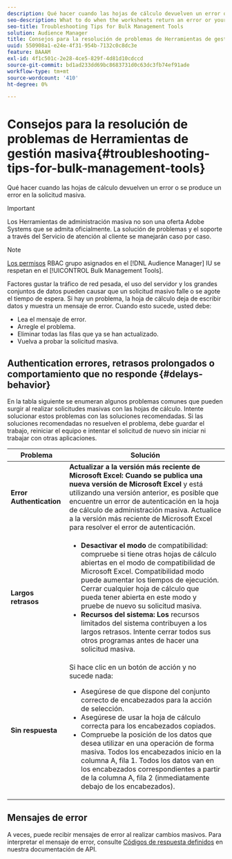 ```yaml
---
description: Qué hacer cuando las hojas de cálculo devuelven un error o se produce un error en la solicitud masiva.
seo-description: What to do when the worksheets return an error or your bulk request fails.
seo-title: Troubleshooting Tips for Bulk Management Tools
solution: Audience Manager
title: Consejos para la resolución de problemas de Herramientas de gestión masiva
uuid: 550908a1-e24e-4f31-954b-7132c0c8dc3e
feature: BAAAM
exl-id: 4f1c501c-2e28-4ce5-829f-4d81d10cdccd
source-git-commit: bd1ad233dd69bc8683731d0c63dc3fb74ef91ade
workflow-type: tm+mt
source-wordcount: '410'
ht-degree: 0%

---
```


# Consejos para la resolución de problemas de Herramientas de gestión masiva{#troubleshooting-tips-for-bulk-management-tools}

Qué hacer cuando las hojas de cálculo devuelven un error o se produce un error en la solicitud masiva.

>[!IMPORTANT]
>
>Los Herramientas de administración masiva no son una oferta Adobe Systems que se admita oficialmente. La solución de problemas y el soporte a través del Servicio de atención al cliente se manejarán caso por caso.

<!-- 

<p>r_bulk_troubleshoot.xml </p>

 -->

>[!NOTE]
>
>[Los permisos](../../features/administration/administration-overview.md) RBAC grupo asignados en el [!DNL Audience Manager] IU se respetan en el [!UICONTROL Bulk Management Tools].

Factores gustar la tráfico de red pesada, el uso del servidor y los grandes conjuntos de datos pueden causar que un solicitud masivo falle o se agote el tiempo de espera. Si hay un problema, la hoja de cálculo deja de escribir datos y muestra un mensaje de error. Cuando esto sucede, usted debe:

* Lea el mensaje de error.
* Arregle el problema.
* Eliminar todas las filas que ya se han actualizado.
* Vuelva a probar la solicitud masiva.

## Authentication errores, retrasos prolongados o comportamiento que no responde {#delays-behavior}

En la tabla siguiente se enumeran algunos problemas comunes que pueden surgir al realizar solicitudes masivas con las hojas de cálculo. Intente solucionar estos problemas con las soluciones recomendadas. Si las soluciones recomendadas no resuelven el problema, debe guardar el trabajo, reiniciar el equipo e intentar el solicitud de nuevo sin iniciar ni trabajar con otras aplicaciones.

<table id="table_AC6FB99402214A4EAC6E709465BB67AF"> 
 <thead> 
  <tr> 
   <th colname="col1" class="entry"> Problema </th> 
   <th colname="col2" class="entry"> Solución </th> 
  </tr> 
 </thead>
 <tbody> 
  <tr> 
   <td colname="col1"> <b>Error Authentication</b> </td> 
   <td colname="col2"> 
    <b>Actualizar a la versión más reciente de Microsoft Excel: Cuando se publica una nueva versión de Microsoft Excel</b> y está utilizando una versión anterior, es posible que encuentre un error de autenticación en la hoja de cálculo de administración masiva. Actualice a la versión más reciente de Microsoft Excel para resolver el error de autenticación.
</td> 
  </tr> 
  <tr> 
   <td colname="col1"> <b>Largos retrasos</b> </td> 
   <td colname="col2"> 
    <ul id="ul_AA6F414024B2475AB1C0B46DC3FF0B36"> 
     <li id="li_ECC83AC39D7142519AA9A223DB8FCF23"> <b>Desactivar el modo</b> de compatibilidad: compruebe si tiene otras hojas de cálculo abiertas en el modo de compatibilidad de Microsoft Excel. Compatibilidad modo puede aumentar los tiempos de ejecución. Cerrar cualquier hoja de cálculo que pueda tener abierta en este modo y pruebe de nuevo su solicitud masiva. </li> 
     <li id="li_234BFCF563234DE198884F33AB75280D"> <b>Recursos del sistema: Los</b> recursos limitados del sistema contribuyen a los largos retrasos. Intente cerrar todos sus otros programas antes de hacer una solicitud masiva. </li> 
    </ul> </td> 
  </tr> 
  <tr> 
   <td colname="col1"> <b>Sin respuesta</b> </td> 
   <td colname="col2">Si hace clic en un botón de acción y no sucede nada: 
    <ul id="ul_142E63CDD556414AB639E51734FEDBCF"> 
     <li id="li_DBB6C819603D46B5AECC9C854FDAFDF1">Asegúrese de que dispone del conjunto correcto de encabezados para la acción de selección. </li> 
     <li id="li_391C9031907A4085BDAD42054960045C">Asegúrese de usar la hoja de cálculo correcta para los encabezados copiados. </li> 
     <li id="li_76A7241989204933858621FAAB5C3408">Compruebe la posición de los datos que desea utilizar en una operación de forma masiva. Todos los encabezados inicio en la columna A, fila 1. Todos los datos van en los encabezados correspondientes a partir de la columna A, fila 2 (inmediatamente debajo de los encabezados). </li> 
    </ul> </td> 
  </tr> 
 </tbody> 
</table>

## Mensajes de error

A veces, puede recibir mensajes de error al realizar cambios masivos. Para interpretar el mensaje de error, consulte [Códigos de respuesta definidos](/help/using/api/rest-api-main/aam-api-getting-started.md) en nuestra documentación de API.
